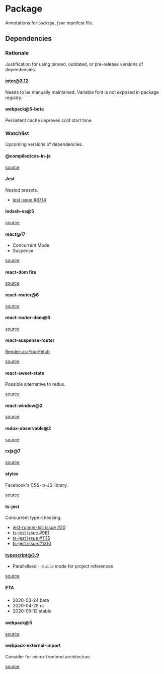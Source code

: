 # Package

Annotations for `package.json` manifest file.

## Dependencies

### Rationale

Justification for using pinned, outdated, or pre-release versions of dependencies.

#### inter@3.12

Needs to be manually maintained. Variable font is not exposed in package registry.

#### webpack@5-beta

Persistent cache improves cold start time.

### Watchlist

Upcoming versions of dependencies.

#### @compiled/css-in-js

[source](https://github.com/atlassian-labs/compiled-css-in-js)

#### Jest

Nested presets.

- [jest issue #8714](https://github.com/facebook/jest/issues/8714)

#### lodash-es@5

[source](https://github.com/lodash/lodash/wiki/Roadmap)

#### react@17

- Concurrent Mode
- Suspense

[source](https://github.com/facebook/react/milestone/40)

#### react-dom fire

[source](https://github.com/facebook/react/issues/13525)

#### react-router@6

[source](https://github.com/ReactTraining/react-router/releases/tag/v6.0.0-alpha.0)

#### react-router-dom@6

[source](https://github.com/ReactTraining/react-router/releases/tag/v6.0.0-alpha.0)

#### react-suspense-router

[Render-as-You-Fetch](https://reactjs.org/docs/concurrent-mode-suspense.html#approach-3-render-as-you-fetch-using-suspense)

[source](https://github.com/dai-shi/react-suspense-router)

#### react-sweet-state

Possible alternative to redux.

[source](https://github.com/atlassian/react-sweet-state)

#### react-window@2

[source](https://github.com/bvaughn/react-window/issues/302)

#### redux-observable@2

[source](https://github.com/redux-observable/redux-observable/blob/master/CHANGELOG.md#200-alpha0-2019-11-14)

#### rxjs@7

[source](https://github.com/ReactiveX/rxjs/issues/5180)

#### stylex

Facebook's CSS-in-JS library.

[source](https://www.youtube.com/watch?v=9JZHodNR184)

#### ts-jest

Concurrent type-checking.

- [jest-runner-tsc issue #20](https://github.com/azz/jest-runner-tsc/issues/20)
- [ts-jest issue #961](https://github.com/kulshekhar/ts-jest/issues/961)
- [ts-jest issue #1115](https://github.com/kulshekhar/ts-jest/issues/1115)
- [ts-jest issue #1310](https://github.com/kulshekhar/ts-jest/issues/1310)

#### typescript@3.9

- Parallelised `--build` mode for project references

[source](https://github.com/microsoft/TypeScript/issues/37198)

##### ETA

- 2020-03-24 beta
- 2020-04-28 rc
- 2020-05-12 stable

#### webpack@5

[source](https://github.com/webpack/webpack/issues/9802)

#### webpack-external-import

Consider for micro-frontend architecture.

[source](https://github.com/ScriptedAlchemy/webpack-external-import)
